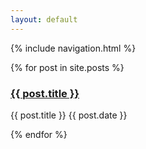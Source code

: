 ```yaml
---
layout: default
---
```


{% include navigation.html %}

  {% for post in site.posts %}
    <h3><a href="{{ post.url }}">{{ post.title }}</a></h3>
    <p>{{ post.title }} {{ post.date }}</p>
  {% endfor %}
